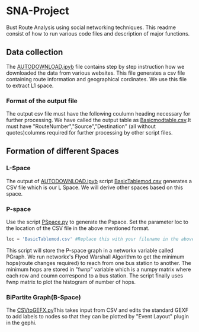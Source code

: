 # SNA-Project
Bust Route Analysis using social networking techniques. This readme consist of how to run various code files and description of major functions.


## Data collection
The [AUTODOWNLOAD.ipyb](https://github.com/eet182561/SNA-Project/blob/master/AUTODOWNLOAD.ipynb/) file contains step by step instruction how we downloaded the data from various websites.
This file generates a csv file containing route information and geographical cordinates. We use this file to extract L1 space.
### Format of the output file
The output csv file must have the following coulumn heading necessary for further processing. We have called the output table as [Basicmodtable.csv](https://github.com/eet182561/SNA-Project/blob/master/BasicTablemod.csv).It must have "RouteNumber","Source","Destination" (all without quotes)columns required for further processing by other script files.
## Formation of different Spaces
### L-Space
The output of [AUTODOWNLOAD.ipyb](https://github.com/eet182561/SNA-Project/blob/master/AUTODOWNLOAD.ipynb/) script [BasicTablemod.csv](https://github.com/eet182561/SNA-Project/blob/master/BasicTablemod.csv) generates a CSV file which is our L Space. We will derive other spaces based on this space.

### P-space
Use the script [PSpace.py](https://github.com/eet182561/SNA-Project/blob/master/PSpace.py) to generate the Pspace. Set the parameter loc to the location of the CSV file in the above mentioned format.
```python
loc = 'BasicTablemod.csv' #Replace this with your filename in the above format
```
This script will store the P-space graph in a networkx variable called PGraph. We run networkx's Flyod Warshall Algorithm to get the minimum hops(route changes required) to reach from one bus station to another. The minimum hops are stored in "fwnp" variable which is a numpy matrix where each row and coumn correspond to a bus station. The script finally uses fwnp matrix to plot the histogram of number of hops.
### BiPartite Graph(B-Space)
The [CSVtoGEFX.py](https://github.com/eet182561/SNA-Project/blob/master/CSVtoGEFX.py)This takes input from CSV and edits the standard GEXF to add labels to nodes so that they can be plotted by "Event Layout" plugin in the gephi.
